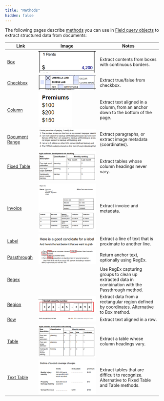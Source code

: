 ```yaml
---
title: "Methods"
hidden: false
---
```

The following pages describe [methods](doc:method-object) you can use in  [Field query objects](doc:field-query-object)  to extract structured data from documents:



| Link                                 | Image                                                        | Notes                                                        |
| ------------------------------------ | ------------------------------------------------------------ | ------------------------------------------------------------ |
| [Box](doc:box)                       | ![](https://raw.githubusercontent.com/sensible-hq/sensible-docs/main/readme-sync/assets/v0/images/thumbnail_box.png) | Extract contents from boxes with continuous borders.         |
| [Checkbox](doc:checkbox)             | ![](https://raw.githubusercontent.com/sensible-hq/sensible-docs/main/readme-sync/assets/v0/images/thumbnail_checkbox.png) | Extract true/false from checkbox.                            |
| [Column](doc:column)                 | ![](https://raw.githubusercontent.com/sensible-hq/sensible-docs/main/readme-sync/assets/v0/images/thumbnail_column.png) | Extract text aligned in a column, from an anchor down to the bottom of the page. |
| [Document Range](doc:document-range) | ![](https://raw.githubusercontent.com/sensible-hq/sensible-docs/main/readme-sync/assets/v0/images/thumbnail_document_range.png) | Extract paragraphs, or extract image metadata (coordinates). |
| [Fixed Table](doc:fixed-table)       | ![](https://raw.githubusercontent.com/sensible-hq/sensible-docs/main/readme-sync/assets/v0/images/thumbnail_fixed_table.png) | Extract tables whose column headings never vary.             |
| [Invoice](doc:invoice)               | ![](https://raw.githubusercontent.com/sensible-hq/sensible-docs/main/readme-sync/assets/v0/images/thumbnail_invoice.png) | Extract invoice and metadata.                                |
| [Label](doc:label)                   | ![](https://raw.githubusercontent.com/sensible-hq/sensible-docs/main/readme-sync/assets/v0/images/thumbnail_label.png) | Extract a line of text that is proximate to another line.    |
| [Passthrough](doc:passthrough)       | ![](https://raw.githubusercontent.com/sensible-hq/sensible-docs/main/readme-sync/assets/v0/images/thumbnail_passthrough_and_regex.png) | Return anchor text, optionally using RegEx.                  |
| [Regex](doc:regex)                   |                                                              | Use RegEx capturing groups to clean up extracted data in combination with the Passthrough method. |
| [Region](doc:region)                 | ![](https://raw.githubusercontent.com/sensible-hq/sensible-docs/main/readme-sync/assets/v0/images/thumbnail_region.png) | Extract data from a rectangular region defined by coordinates. Alternative to Box method. |
| [Row](doc:row)                       | ![](https://raw.githubusercontent.com/sensible-hq/sensible-docs/main/readme-sync/assets/v0/images/thumbnail_row.png) | Extract text aligned in a row.                               |
| [Table](doc:table)                   | ![](https://raw.githubusercontent.com/sensible-hq/sensible-docs/main/readme-sync/assets/v0/images/thumbnail_table.png) | Extract a table whose column headings vary.                  |
| [Text Table](doc:text-table)         | ![](https://raw.githubusercontent.com/sensible-hq/sensible-docs/main/readme-sync/assets/v0/images/thumbnail_text_table.png) | Extract tables that are difficult to recognize. Alternative to Fixed Table and Table methods. |

